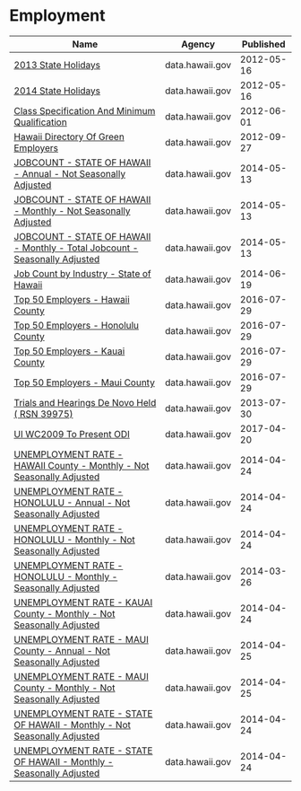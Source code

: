 # Employment

Name | Agency | Published
---- | ---- | ---------
[2013 State Holidays](../socrata/epj5-jxdm.md) | data.hawaii.gov | 2012-05-16
[2014 State Holidays](../socrata/rcfm-5fv2.md) | data.hawaii.gov | 2012-05-16
[Class Specification And Minimum Qualification](../socrata/b6h2-ri5e.md) | data.hawaii.gov | 2012-06-01
[Hawaii Directory Of Green Employers](../socrata/mq86-5ta6.md) | data.hawaii.gov | 2012-09-27
[JOBCOUNT - STATE OF HAWAII - Annual - Not Seasonally Adjusted](../socrata/b8g4-e84u.md) | data.hawaii.gov | 2014-05-13
[JOBCOUNT - STATE OF HAWAII - Monthly - Not Seasonally Adjusted](../socrata/k5vg-u5ms.md) | data.hawaii.gov | 2014-05-13
[JOBCOUNT - STATE OF HAWAII - Monthly - Total Jobcount - Seasonally Adjusted](../socrata/7jcp-cse7.md) | data.hawaii.gov | 2014-05-13
[Job Count by Industry - State of Hawaii](../socrata/i9kr-y5ej.md) | data.hawaii.gov | 2014-06-19
[Top 50 Employers - Hawaii County](../socrata/gphu-34y5.md) | data.hawaii.gov | 2016-07-29
[Top 50 Employers - Honolulu County](../socrata/jkm3-epq4.md) | data.hawaii.gov | 2016-07-29
[Top 50 Employers - Kauai County](../socrata/metr-canm.md) | data.hawaii.gov | 2016-07-29
[Top 50 Employers - Maui County](../socrata/9i8q-bgfy.md) | data.hawaii.gov | 2016-07-29
[Trials and Hearings De Novo Held ( RSN 39975)](../socrata/rd53-cm5u.md) | data.hawaii.gov | 2013-07-30
[UI WC2009 To Present ODI](../socrata/ps39-dra9.md) | data.hawaii.gov | 2017-04-20
[UNEMPLOYMENT RATE - HAWAII County - Monthly - Not Seasonally Adjusted](../socrata/fwib-3htg.md) | data.hawaii.gov | 2014-04-24
[UNEMPLOYMENT RATE - HONOLULU - Annual - Not Seasonally Adjusted](../socrata/jgtk-zvs5.md) | data.hawaii.gov | 2014-04-24
[UNEMPLOYMENT RATE - HONOLULU - Monthly - Not Seasonally Adjusted](../socrata/8djr-dj7q.md) | data.hawaii.gov | 2014-04-24
[UNEMPLOYMENT RATE - HONOLULU - Monthly - Seasonally Adjusted](../socrata/8hbh-6di9.md) | data.hawaii.gov | 2014-03-26
[UNEMPLOYMENT RATE - KAUAI County - Monthly - Not Seasonally Adjusted](../socrata/cieb-g5na.md) | data.hawaii.gov | 2014-04-24
[UNEMPLOYMENT RATE - MAUI County - Annual - Not Seasonally Adjusted](../socrata/gydz-g9uw.md) | data.hawaii.gov | 2014-04-25
[UNEMPLOYMENT RATE - MAUI County - Monthly - Not Seasonally Adjusted](../socrata/xhzq-4bun.md) | data.hawaii.gov | 2014-04-25
[UNEMPLOYMENT RATE - STATE OF HAWAII - Monthly - Not Seasonally Adjusted](../socrata/skx5-9dam.md) | data.hawaii.gov | 2014-04-24
[UNEMPLOYMENT RATE - STATE OF HAWAII - Monthly - Seasonally Adjusted](../socrata/qxej-k2af.md) | data.hawaii.gov | 2014-04-24

